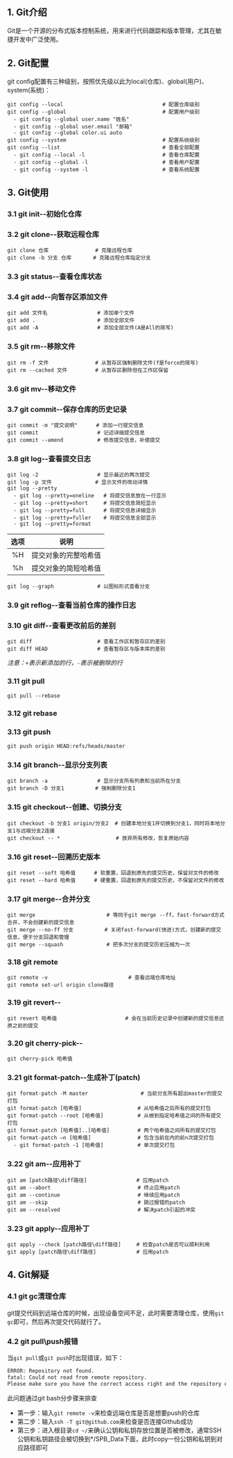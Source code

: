 ## 1. Git介绍

Git是一个开源的分布式版本控制系统，用来进行代码跟踪和版本管理，尤其在敏捷开发中广泛使用。

## 2. Git配置

git config配置有三种级别，按照优先级以此为local(仓库)、global(用户)、system(系统)：

```shell
git config --local                                # 配置仓库级别
git config --global                               # 配置用户级别
  - git config --global user.name "姓名"
  - git config --global user.email "邮箱"
  - git config --global color.ui auto
git config --system                               # 配置系统级别
git config --list                                 # 查看全部配置
  - git config --local -l                         # 查看仓库配置
  - git config --global -l                        # 查看用户配置
  - git config --system -l                        # 查看系统配置
```

## 3. Git使用

### 3.1 git init--初始化仓库

### 3.2 git clone--获取远程仓库

```shell
git clone 仓库               # 克隆远程仓库
git clone -b 分支 仓库       # 克隆远程仓库指定分支
```

### 3.3 git status--查看仓库状态

### 3.4 git add--向暂存区添加文件

```shell
git add 文件名                # 添加单个文件
git add .                    # 添加全部文件
git add -A                   # 添加全部文件(A是All的简写)
```

### 3.5 git rm--移除文件

```shell
git rm -f 文件               # 从暂存区强制删除文件(f是force的简写)
git rm --cached 文件         # 从暂存区删除但在工作区保留
```

### 3.6 git mv--移动文件

### 3.7 git commit--保存仓库的历史记录

```shell
git commit -m "提交说明"      # 添加一行提交信息
git commit                   # 记述详细提交信息
git commit --amend           # 修改提交信息，补偿提交
```

### 3.8 git log--查看提交日志

```shell
git log -2                   # 显示最近的两次提交
git log -p 文件              # 显示文件的改动详情
git log --pretty             
  - git log --pretty=oneline   # 将提交信息放在一行显示
  - git log --pretty=short     # 将提交信息简短显示
  - git log --pretty=full      # 将提交信息详细显示
  - git log --pretty=fuller    # 将提交信息全部显示
  - git log --pretty=format
```

|选项|说明|
|:--:|:--:|
|%H|提交对象的完整哈希值|
|%h|提交对象的简短哈希值|

```shell
git log --graph              # 以图标形式查看分支
```

### 3.9 git reflog--查看当前仓库的操作日志
  
### 3.10 git diff--查看更改前后的差别

```shell
git diff                     # 查看工作区和暂存区的差别
git diff HEAD                # 查看暂存区与版本库的差别
```

*注意：`+`表示新添加的行，`-`表示被删除的行*

### 3.11 git pull

```shell
git pull --rebase
```

### 3.12 git rebase

### 3.13 git push

```shell
git push origin HEAD:refs/heads/master
```

### 3.14 git branch--显示分支列表

```shell
git branch -a                # 显示分支所有列表和当前所在分支
git branch -D 分支1          # 强制删除分支1
```

### 3.15 git checkout--创建、切换分支

```shell
git checkout -b 分支1 origin/分支2  # 创建本地分支1并切换到分支1，同时将本地分支1与远端分支2连接
git checkout -- *                  # 放弃所有修改，恢复原始内容
```

### 3.16 git reset--回溯历史版本

```shell
git reset --soft 哈希值      # 软重置，回退到原先的提交历史，保留对文件的修改
git reset --hard 哈希值      # 硬重置，回退到原先的提交历史，不保留对文件的修改
```

### 3.17 git merge--合并分支

```shell
git merge                       # 等同于git merge --ff，fast-forward方式合并，不会创建新的提交信息
git merge --no-ff 分支          # 关闭fast-forward(快进)方式，创建新的提交信息，便于分支回退和管理
git merge --squash              # 把多次分支的提交历史压缩为一次
```

### 3.18 git remote

```shell
git remote -v                          # 查看远端仓库地址
git remote set-url origin clone路径
```

### 3.19 git revert--

```shell
git revert 哈希值                      # 会在当前历史记录中创建新的提交信息还原之前的提交
```

### 3.20 git cherry-pick--

```shell
git cherry-pick 哈希值  
```

### 3.21 git format-patch--生成补丁(patch)

```shell
git format-patch -M master                 # 当前分支所有超出master的提交打包
git format-patch [哈希值]                  # 从哈希值之后所有的提交打包
git format-patch --root [哈希值]           # 从根到指定哈希值之间的所有提交打包
git format-patch [哈希值]..[哈希值]         # 两个哈希值之间所有的提交打包
git format-patch –n [哈希值]               # 包含当前在内的前n次提交打包
  - git format-patch -1 [哈希值]           # 单次提交打包
```

### 3.22 git am--应用补丁

```shell
git am [patch路径\diff路径]                # 应用patch
git am --abort                            # 终止应用patch
git am --continue                         # 继续应用patch
git am --skip                             # 跳过报错的patch
git am --resolved                         # 解决patch引起的冲突
```

### 3.23 git apply--应用补丁

```shell
git apply --check [patch路径\diff路径]     # 检查patch是否可以顺利利用
git apply [patch路径\diff路径]             # 应用patch
```

## 4. Git解疑

### 4.1 git gc清理仓库

git提交代码到远端仓库的时候，出现设备空间不足，此时需要清理仓库，使用`git gc`即可，然后再次提交代码就行了。

### 4.2 git pull\push报错

当`git pull`或`git push`时出现错误，如下：

```bash
ERROR: Repository not found.
fatal: Could not read from remote repository.
Please make sure you have the correct access right and the repository exists.
```

此问题通过git bash分步骤来排查
- 第一步：输入`git remote -v`来检查远端仓库是否是想要push的仓库
- 第二步：输入`ssh -T git@github.com`来检查是否连接Github成功
- 第三步：进入根目录`cd ~/`来确认公钥和私钥存放位置是否被修改，通常SSH公钥和私钥路径会被切换到*/SPB_Data下面，此时copy一份公钥和私钥到对应路径即可